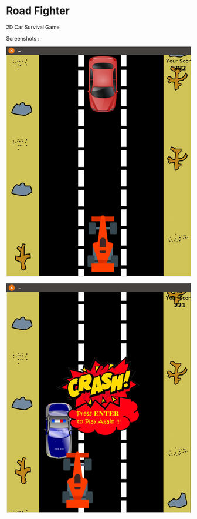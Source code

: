 # Road Fighter
2D Car Survival Game

Screenshots :

![alt text](https://raw.githubusercontent.com/amitguptapc/Road_Fighter/master/Screenshots/initial.png)


![alt text](https://raw.githubusercontent.com/amitguptapc/Road_Fighter/master/Screenshots/final.png)
